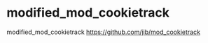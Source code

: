 modified_mod_cookietrack
========================

modified_mod_cookietrack https://github.com/jib/mod_cookietrack
